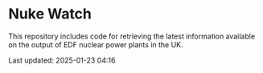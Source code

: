 # Nuke Watch

This repository includes code for retrieving the latest information available on the output of EDF nuclear power plants in the UK.

Last updated: 2025-01-23 04:16